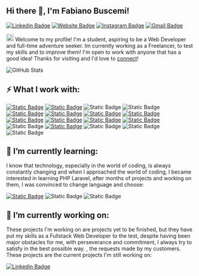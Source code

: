 ## Hi there 👋, I'm Fabiano Buscemi! 

[![Linkedin Badge](https://img.shields.io/badge/-woweya-blue?style=flat&logo=Linkedin&logoColor=white&link=https://www.linkedin.com/in/fabiano-buscemideveloper/)](https://www.linkedin.com/in/fabiano-buscemideveloper/)
[![Website Badge](https://img.shields.io/badge/-woweya.me-47CCCC?style=flat&logo=Google-Chrome&logoColor=white&link=https://woweya.github.io/)](https://woweya.github.io/)
[![Instagram Badge](https://img.shields.io/badge/-@fabjanxo-purple?style=flat&logo=instagram&logoColor=white&link=https://instagram.com/fabjanxo)](https://instagram.com/fabjanxo)
[![Gmail Badge](https://img.shields.io/badge/fabianobuscemi1-c14438?style=flat&logo=Gmail&logoColor=white&link=mailto:jessicalim813@gmail.com)](mailto:fabianobuscemi1@gmail.com)

<img src='https://d.tw93.fun/images/hi.gif' alt='Hi' width="20"/> Welcome to my profile! I'm a student, aspiring to be a Web Developer and full-time adventure seeker. Im currently working as a Freelancer, to test my skills and to improve them! I'm open to work with anyone that has a good idea! Thanks for visiting and I'd love to [connect](https://www.linkedin.com/in/fabiano-buscemideveloper/)!

![GitHub Stats](https://github-readme-stats.vercel.app/api/top-langs/?username=woweya&theme=radical&show_icons=true&hide_border=true&layout=compact)

## ⚡ What I work with:

[![Static Badge](https://img.shields.io/badge/Laravel-bc3d2f?style=flat&logo=Laravel&link=https%3A%2F%2Flaravel.com%2F)](https://laravel.com)
[![Static Badge](https://img.shields.io/badge/JavaScript-yellow?style=flat&logo=Javascript&link=https%3A%2F%2Fwww.javascript.com%2F)](https://javascript.com/)
![Static Badge](https://img.shields.io/badge/HTML5-ffa10a?style=flat&logo=HTML5)
![Static Badge](https://img.shields.io/badge/CSS3-blue?style=flat&logo=CSS3)
[![Static Badge](https://img.shields.io/badge/npm-red?style=flat&logo=npm)](https://www.npmjs.com/)
[![Static Badge](https://img.shields.io/badge/tailwind-azure?style=flat&logo=tailwindcss)](https://tailwindcss.com)
[![Static Badge](https://img.shields.io/badge/GitHub-grey?style=flat&logo=github)](https://github.com/)
[![Static Badge](https://img.shields.io/badge/Livewire-purple?style=flat&logo=livewire&link=https%3A%2F%2Flivewire.laravel.com%2F)](https://livewire.laravel.com/)
[![Static Badge](https://img.shields.io/badge/Bootstrap-450faf?style=flat&logo=Bootstrap&link=https%3A%2F%2Fgetbootstrap.com%2F)](https://getbootstrap.com/)
[![Static Badge](https://img.shields.io/badge/Database-orange?style=flat&logo=mySQL&logoColor=white&label=mySQL&labelColor=blue&link=https%3A%2F%2Fwww.mysql.com%2F)](https://www.mysql.com/)
[![Static Badge](https://img.shields.io/badge/Figma-a32253?style=flat&logo=Figma&link=https%3A%2F%2Fwww.mysql.com%2F)](https://figma.com)
[![Static Badge](https://img.shields.io/badge/Trello-cyan?style=flat&logo=Trello&link=https%3A%2F%2Fwww.mysql.com%2F)](https://trello.com)
![Static Badge](https://img.shields.io/badge/Photoshop-lightblue?style=flat&logo=adobe%20photoshop&link=https%3A%2F%2Fwww.adobe.com%2Fproducts%2Fphotoshop.html)
[![Static Badge](https://img.shields.io/badge/PHP-darkblue?style=flat&logo=PHP&link=https%3A%2F%2Fwww.php.net%2F)](https://php.net)
![Static Badge](https://img.shields.io/badge/GitBash-751911?style=flat&logo=git)
![Static Badge](https://img.shields.io/badge/Symfony-00000?style=flat&logo=symfony&logoColor=black&labelColor=white&color=black&link=https%3A%2F%2Fsymfony.com%2F)
![Static Badge](https://img.shields.io/badge/Docker-00000?style=flat&logo=docker&logoColor=1D63ED&labelColor=white&color=1D63ED&link=https%3A%2F%2Fwww.docker.com%2F)



## 🌱 I’m currently learning:
I know that technology, especially in the world of coding, is always constantly changing and when I approached the world of coding, I became interested in learning PHP Laravel, after months of projects and working on them, I was convinced to change language and choose:

[![Static Badge](https://img.shields.io/badge/React-4ba5b7?logo=React&link=https%3A%2F%2Freact.dev%2F)](https://react.dev/)
![Static Badge](https://img.shields.io/badge/Symfony-00000?style=flat&logo=symfony&logoColor=black&labelColor=white&color=black&link=https%3A%2F%2Fsymfony.com%2F)
![Static Badge](https://img.shields.io/badge/Docker-00000?style=flat&logo=docker&logoColor=1D63ED&labelColor=white&color=1D63ED&link=https%3A%2F%2Fwww.docker.com%2F)





## 🔭 I’m currently working on:

These projects I'm working on are projects yet to be finished, but they have put my skills as a Fullstack Web Developer to the test, despite having been major obstacles for me, with perseverance and commitment, I always try to satisfy in the best possible way. , the requests made by my customers. These projects are the current projects I'm still working on:

[![Linkedin Badge](https://img.shields.io/badge/E_Commerce-2fc5e0?style=flat&link=https://github.com/woweya/Fake-E-Commerce)](https://github.com/woweya/E-Commerce-symfony)




<!--
**woweya/woweya** is a ✨ _special_ ✨ repository because its `README.md` (this file) appears on your GitHub profile.

Here are some ideas to get you started:

- 🔭 I’m currently working on ...
- 🌱 I’m currently learning ...
- 👯 I’m looking to collaborate on ...
- 🤔 I’m looking for help with ...
- 💬 Ask me about ...
- 📫 How to reach me: ...
- 😄 Pronouns: ...
- ⚡ Fun fact: ...
-->
